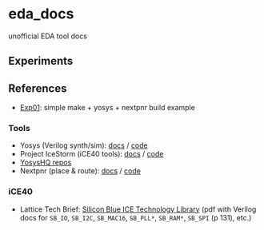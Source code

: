 # eda_docs
unofficial EDA tool docs


## Experiments

## References

- [Exp01](): simple make + yosys + nextpnr build example

### Tools
- Yosys (Verilog synth/sim): [docs](http://www.clifford.at/yosys/documentation.html) /
  [code](https://github.com/YosysHQ/yosys)
- Project IceStorm (iCE40 tools): [docs](http://www.clifford.at/icestorm/) /
  [code](https://github.com/YosysHQ/icestorm)
- [YosysHQ repos](https://github.com/YosysHQ)
- Nextpnr (place & route): [docs](https://github.com/YosysHQ/nextpnr/tree/master/docs) /
  [code](https://github.com/YosysHQ/nextpnr)

### iCE40
- Lattice Tech Brief:
  [Silicon Blue ICE Technology Library](http://www.latticesemi.com/~/media/LatticeSemi/Documents/TechnicalBriefs/SBTICETechnologyLibrary201504.pdf)
  (pdf with Verilog docs for `SB_IO`, `SB_I2C`, `SB_MAC16`, `SB_PLL*`, `SB_RAM*`, `SB_SPI` (p 131), etc.)
